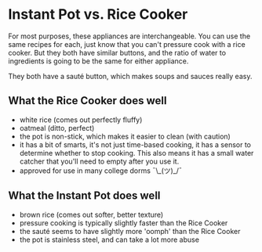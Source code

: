 # Instant Pot vs. Rice Cooker

For most purposes, these appliances are interchangeable. You can use the same
recipes for each, just know that you can't pressure cook with a rice cooker. But
they both have similar buttons, and the ratio of water to ingredients is going
to be the same for either appliance.

They both have a sauté button, which makes soups and sauces really easy.

## What the Rice Cooker does well

* white rice (comes out perfectly fluffy)
* oatmeal (ditto, perfect)
* the pot is non-stick, which makes it easier to clean (with caution)
* it has a bit of smarts, it's not just time-based cooking, it has a sensor to
determine whether to stop cooking. This also means it has a small water catcher
that you'll need to empty after you use it.
* approved for use in many college dorms ¯\\\_(ツ)_/¯

## What the Instant Pot does well

* brown rice (comes out softer, better texture)
* pressure cooking is typically slightly faster than the Rice Cooker
* the sauté seems to have slightly more 'oomph' than the Rice Cooker
* the pot is stainless steel, and can take a lot more abuse
